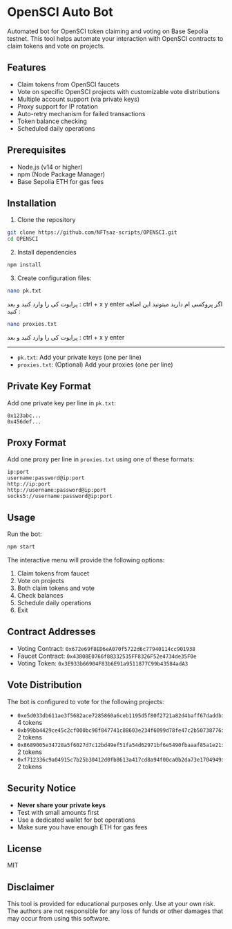 # OpenSCI Auto Bot

Automated bot for OpenSCI token claiming and voting on Base Sepolia testnet. This tool helps automate your interaction with OpenSCI contracts to claim tokens and vote on projects.

## Features

- Claim tokens from OpenSCI faucets
- Vote on specific OpenSCI projects with customizable vote distributions
- Multiple account support (via private keys)
- Proxy support for IP rotation
- Auto-retry mechanism for failed transactions
- Token balance checking
- Scheduled daily operations

## Prerequisites

- Node.js (v14 or higher)
- npm (Node Package Manager)
- Base Sepolia ETH for gas fees

## Installation

1. Clone the repository
```bash
git clone https://github.com/NFTsaz-scripts/OPENSCI.git
cd OPENSCI
```

2. Install dependencies
```bash
npm install
```

3. Create configuration files:

```bash
nano pk.txt
```
پرایوت کی را وارد کنید و بعد :
ctrl + x
y
enter
اگر پروکسی ام دارید میتونید این اضافه کنید :
```bash
nano proxies.txt
```
پرایوت کی را وارد کنید و بعد :
ctrl + x
y
enter

------------------------------------------------------------
   - `pk.txt`: Add your private keys (one per line)
   - `proxies.txt`: (Optional) Add your proxies (one per line)

## Private Key Format

Add one private key per line in `pk.txt`:
```
0x123abc...
0x456def...
```

## Proxy Format

Add one proxy per line in `proxies.txt` using one of these formats:
```
ip:port
username:password@ip:port
http://ip:port
http://username:password@ip:port
socks5://username:password@ip:port
```

## Usage

Run the bot:
```bash
npm start
```

The interactive menu will provide the following options:
1. Claim tokens from faucet
2. Vote on projects
3. Both claim tokens and vote
4. Check balances
5. Schedule daily operations
6. Exit

## Contract Addresses

- Voting Contract: `0x672e69f8ED6eA070f5722d6c77940114cc901938`
- Faucet Contract: `0x43808E0766f88332535FF8326F52e4734de35F0e`
- Voting Token: `0x3E933b66904F83b6E91a9511877C99b43584adA3`

## Vote Distribution

The bot is configured to vote for the following projects:
- `0xe5d033db611ae3f5682ace7285860a6ceb1195d5f80f2721a82d4baff67daddb`: 4 tokens
- `0xb99bb4429ce45c2cf000bc98f847741c88603e234f6099d78fe47c2b50738776`: 2 tokens
- `0x8689005e34728a5f6027d7c12bd49ef51fa54d62971bf6e5490fbaaaf85a1e21`: 2 tokens
- `0xf712336c9a04915c7b25b30412d0fb8613a417cd8a94f00ca0b2da73e1704949`: 2 tokens

## Security Notice

- **Never share your private keys**
- Test with small amounts first
- Use a dedicated wallet for bot operations
- Make sure you have enough ETH for gas fees

## License

MIT

## Disclaimer

This tool is provided for educational purposes only. Use at your own risk. The authors are not responsible for any loss of funds or other damages that may occur from using this software.
